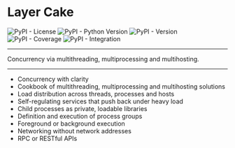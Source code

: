 # Layer Cake

![PyPI - License](https://img.shields.io/pypi/l/layer_cake)
![PyPI - Python Version](https://img.shields.io/pypi/pyversions/layer_cake)
![PyPI - Version](https://img.shields.io/pypi/v/layer_cake)
![PyPI - Coverage](https://img.shields.io/badge/coverage-75%25-brightgreen)
![PyPI - Integration](https://img.shields.io/badge/integration-passing-cyan)

---

Concurrency via multithreading, multiprocessing and multihosting.

---

* Concurrency with clarity
* Cookbook of multithreading, multiprocessing and multihosting solutions
* Load distribution across threads, processes and hosts
* Self-regulating services that push back under heavy load
* Child processes as private, loadable libraries
* Definition and execution of process groups
* Foreground or background execution
* Networking without network addresses
* RPC or RESTful APIs
